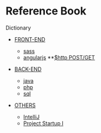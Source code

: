 # Reference Book	
Dictionary

* [FRONT-END](https://github.com/helisz/dict/tree/master/front-end/)
	* [sass](https://github.com/helisz/dict/tree/master/front-end/sass)
	* [angularjs](https://github.com/helisz/dict/tree/master/front-end/gulp)
	**[$http POST/GET](https://github.com/helisz/dict/tree/master/front-end/angularjs/http-post-get.md)

* [BACK-END](https://github.com/helisz/dict/tree/master/back-end/)
	* [java](https://github.com/helisz/dict/tree/master/back-end/java)
	* [php](https://github.com/helisz/dict/tree/master/back-end/php)
	* [sql](https://github.com/helisz/dict/tree/master/back-end/sql)

* [OTHERS](https://github.com/helisz/dict/tree/master/Others)
	* [IntelliJ](https://github.com/helisz/dict/blob/master/Others/Intellij.md)
	* [Project Startup I](https://github.com/helisz/dict/blob/master/others/project-startup-I.md)